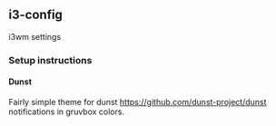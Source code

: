 ## i3-config
i3wm settings

### Setup instructions

#### Dunst
Fairly simple theme for dunst https://github.com/dunst-project/dunst notifications in gruvbox colors.
